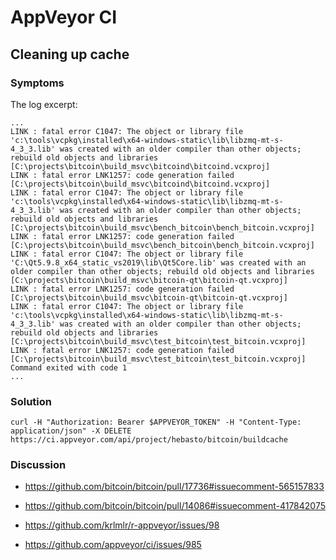 AppVeyor CI
===========

Cleaning up cache
-----------------

### Symptoms

The log excerpt:

```
...
LINK : fatal error C1047: The object or library file 'c:\tools\vcpkg\installed\x64-windows-static\lib\libzmq-mt-s-4_3_3.lib' was created with an older compiler than other objects; rebuild old objects and libraries [C:\projects\bitcoin\build_msvc\bitcoind\bitcoind.vcxproj]
LINK : fatal error LNK1257: code generation failed [C:\projects\bitcoin\build_msvc\bitcoind\bitcoind.vcxproj]
LINK : fatal error C1047: The object or library file 'c:\tools\vcpkg\installed\x64-windows-static\lib\libzmq-mt-s-4_3_3.lib' was created with an older compiler than other objects; rebuild old objects and libraries [C:\projects\bitcoin\build_msvc\bench_bitcoin\bench_bitcoin.vcxproj]
LINK : fatal error LNK1257: code generation failed [C:\projects\bitcoin\build_msvc\bench_bitcoin\bench_bitcoin.vcxproj]
LINK : fatal error C1047: The object or library file 'C:\Qt5.9.8_x64_static_vs2019\lib\Qt5Core.lib' was created with an older compiler than other objects; rebuild old objects and libraries [C:\projects\bitcoin\build_msvc\bitcoin-qt\bitcoin-qt.vcxproj]
LINK : fatal error LNK1257: code generation failed [C:\projects\bitcoin\build_msvc\bitcoin-qt\bitcoin-qt.vcxproj]
LINK : fatal error C1047: The object or library file 'c:\tools\vcpkg\installed\x64-windows-static\lib\libzmq-mt-s-4_3_3.lib' was created with an older compiler than other objects; rebuild old objects and libraries [C:\projects\bitcoin\build_msvc\test_bitcoin\test_bitcoin.vcxproj]
LINK : fatal error LNK1257: code generation failed [C:\projects\bitcoin\build_msvc\test_bitcoin\test_bitcoin.vcxproj]
Command exited with code 1
...

```

### Solution

```
curl -H "Authorization: Bearer $APPVEYOR_TOKEN" -H "Content-Type: application/json" -X DELETE https://ci.appveyor.com/api/project/hebasto/bitcoin/buildcache
```

### Discussion

- https://github.com/bitcoin/bitcoin/pull/17736#issuecomment-565157833

- https://github.com/bitcoin/bitcoin/pull/14086#issuecomment-417842075

- https://github.com/krlmlr/r-appveyor/issues/98

- https://github.com/appveyor/ci/issues/985
